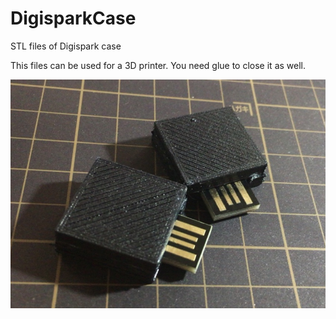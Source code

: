 # DigisparkCase
STL files of Digispark case

This files can be used for a 3D printer.
You need glue to close it as well.

![A sample of this case done by 3D printer](case.jpg)

